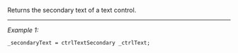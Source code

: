 Returns the secondary text of a text control.


---
*Example 1:*
```sqf
_secondaryText = ctrlTextSecondary _ctrlText;
```